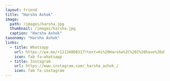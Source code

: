 ```yaml
---
layout: friend
title: "Harsha Ashok"
image:
  path: /images/harsha.jpg
  thumbnail: /images/harsha.jpg
  caption: "Harsha Ashok"
taxonomy: "Harsha Ashok"
links:
  - title: Whatsapp
    url: https://wa.me/+12134008317?text=Hi%20Harsha%2C%20I%20have%20a%20quick%20question%20about%20your%20recipes
    icon: fab fa-whatsapp
  - title: Instagram
    url: https://www.instagram.com/_harsha_ashok_/
    icon: fab fa-instagram
---
```

